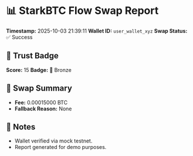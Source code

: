 # 📊 StarkBTC Flow Swap Report

**Timestamp:** 2025-10-03 21:39:11
**Wallet ID:** `user_wallet_xyz`
**Swap Status:** ✅ Success

## 🔐 Trust Badge
**Score:** 15
**Badge:** 🥉 Bronze

## 🔁 Swap Summary
- **Fee:** 0.00015000 BTC
- **Fallback Reason:** None

## 🧠 Notes
- Wallet verified via mock testnet.
- Report generated for demo purposes.
